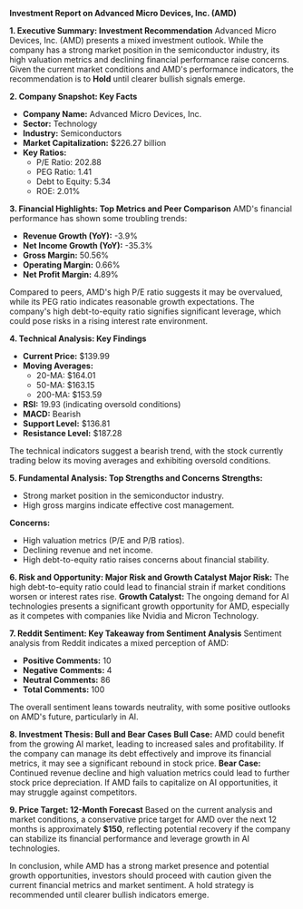 **Investment Report on Advanced Micro Devices, Inc. (AMD)**

**1. Executive Summary: Investment Recommendation**
Advanced Micro Devices, Inc. (AMD) presents a mixed investment outlook. While the company has a strong market position in the semiconductor industry, its high valuation metrics and declining financial performance raise concerns. Given the current market conditions and AMD's performance indicators, the recommendation is to **Hold** until clearer bullish signals emerge.

**2. Company Snapshot: Key Facts**

- **Company Name:** Advanced Micro Devices, Inc.
- **Sector:** Technology
- **Industry:** Semiconductors
- **Market Capitalization:** $226.27 billion
- **Key Ratios:**
  - P/E Ratio: 202.88
  - PEG Ratio: 1.41
  - Debt to Equity: 5.34
  - ROE: 2.01%

**3. Financial Highlights: Top Metrics and Peer Comparison**
AMD's financial performance has shown some troubling trends:

- **Revenue Growth (YoY):** -3.9%
- **Net Income Growth (YoY):** -35.3%
- **Gross Margin:** 50.56%
- **Operating Margin:** 0.66%
- **Net Profit Margin:** 4.89%

Compared to peers, AMD's high P/E ratio suggests it may be overvalued, while its PEG ratio indicates reasonable growth expectations. The company's high debt-to-equity ratio signifies significant leverage, which could pose risks in a rising interest rate environment.

**4. Technical Analysis: Key Findings**

- **Current Price:** $139.99
- **Moving Averages:**
  - 20-MA: $164.01
  - 50-MA: $163.15
  - 200-MA: $153.59
- **RSI:** 19.93 (indicating oversold conditions)
- **MACD:** Bearish
- **Support Level:** $136.81
- **Resistance Level:** $187.28

The technical indicators suggest a bearish trend, with the stock currently trading below its moving averages and exhibiting oversold conditions.

**5. Fundamental Analysis: Top Strengths and Concerns**
**Strengths:**

- Strong market position in the semiconductor industry.
- High gross margins indicate effective cost management.

**Concerns:**

- High valuation metrics (P/E and P/B ratios).
- Declining revenue and net income.
- High debt-to-equity ratio raises concerns about financial stability.

**6. Risk and Opportunity: Major Risk and Growth Catalyst**
**Major Risk:** The high debt-to-equity ratio could lead to financial strain if market conditions worsen or interest rates rise.
**Growth Catalyst:** The ongoing demand for AI technologies presents a significant growth opportunity for AMD, especially as it competes with companies like Nvidia and Micron Technology.

**7. Reddit Sentiment: Key Takeaway from Sentiment Analysis**
Sentiment analysis from Reddit indicates a mixed perception of AMD:

- **Positive Comments:** 10
- **Negative Comments:** 4
- **Neutral Comments:** 86
- **Total Comments:** 100

The overall sentiment leans towards neutrality, with some positive outlooks on AMD's future, particularly in AI.

**8. Investment Thesis: Bull and Bear Cases**
**Bull Case:** AMD could benefit from the growing AI market, leading to increased sales and profitability. If the company can manage its debt effectively and improve its financial metrics, it may see a significant rebound in stock price.
**Bear Case:** Continued revenue decline and high valuation metrics could lead to further stock price depreciation. If AMD fails to capitalize on AI opportunities, it may struggle against competitors.

**9. Price Target: 12-Month Forecast**
Based on the current analysis and market conditions, a conservative price target for AMD over the next 12 months is approximately **$150**, reflecting potential recovery if the company can stabilize its financial performance and leverage growth in AI technologies.

In conclusion, while AMD has a strong market presence and potential growth opportunities, investors should proceed with caution given the current financial metrics and market sentiment. A hold strategy is recommended until clearer bullish indicators emerge.
